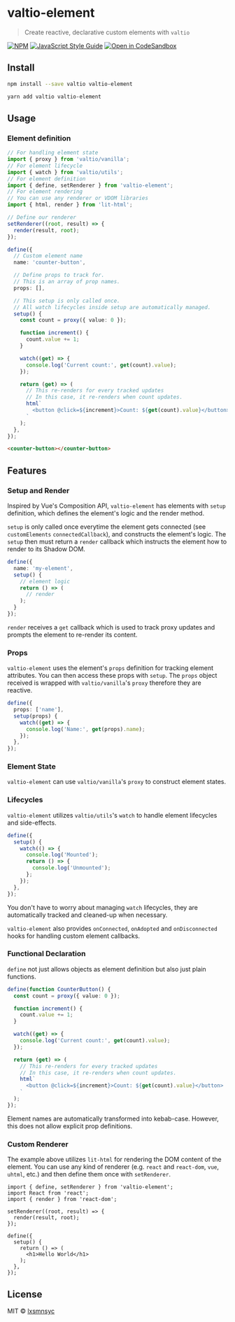 # valtio-element

> Create reactive, declarative custom elements with `valtio`

[![NPM](https://img.shields.io/npm/v/valtio-element.svg)](https://www.npmjs.com/package/valtio-element) [![JavaScript Style Guide](https://badgen.net/badge/code%20style/airbnb/ff5a5f?icon=airbnb)](https://github.com/airbnb/javascript) [![Open in CodeSandbox](https://img.shields.io/badge/Open%20in-CodeSandbox-blue?style=flat-square&logo=codesandbox)](https://codesandbox.io/s/github/lxsmnsyc/valtio-element/tree/main/examples/valtio-element)

## Install

```bash
npm install --save valtio valtio-element
```

```bash
yarn add valtio valtio-element
```

## Usage

### Element definition

```ts
// For handling element state
import { proxy } from 'valtio/vanilla';
// For element lifecycle
import { watch } from 'valtio/utils';
// For element definition
import { define, setRenderer } from 'valtio-element';
// For element rendering
// You can use any renderer or VDOM libraries
import { html, render } from 'lit-html';

// Define our renderer
setRenderer((root, result) => {
  render(result, root);
});

define({
  // Custom element name
  name: 'counter-button',

  // Define props to track for.
  // This is an array of prop names.
  props: [],

  // This setup is only called once.
  // All watch lifecycles inside setup are automatically managed.
  setup() {
    const count = proxy({ value: 0 });

    function increment() {
      count.value += 1;
    }

    watch((get) => {
      console.log('Current count:', get(count).value);
    });

    return (get) => (
      // This re-renders for every tracked updates
      // In this case, it re-renders when count updates.
      html`
        <button @click=${increment}>Count: ${get(count).value}</button>
      `
    );
  },
});
```

```html
<counter-button></counter-button>
```

## Features

### Setup and Render

Inspired by Vue's Composition API, `valtio-element` has elements with `setup` definition, which defines the element's logic and the render method.

`setup` is only called once everytime the element gets connected (see `customElements` `connectedCallback`), and constructs the element's logic. The `setup` then must return a `render` callback which instructs the element how to render to its Shadow DOM.

```ts
define({
  name: 'my-element',
  setup() {
    // element logic
    return () => (
      // render
    );
  }
});
```

`render` receives a `get` callback which is used to track proxy updates and prompts the element to re-render its content.

### Props

`valtio-element` uses the element's `props` definition for tracking element attributes. You can then access these props with `setup`. The `props` object received is wrapped with `valtio/vanilla`'s `proxy` therefore they are reactive.

```ts
define({
  props: ['name'],
  setup(props) {
    watch((get) => {
      console.log('Name:', get(props).name);
    });
  },
});
```

### Element State

`valtio-element` can use `valtio/vanilla`'s `proxy` to construct element states.

### Lifecycles

`valtio-element` utilizes `valtio/utils`'s `watch` to handle element lifecycles and side-effects.

```ts
define({
  setup() {
    watch(() => {
      console.log('Mounted');
      return () => {
        console.log('Unmounted');
      };
    });
  },
});
```

You don't have to worry about managing `watch` lifecycles, they are automatically tracked and cleaned-up when necessary.

`valtio-element` also provides `onConnected`, `onAdopted` and `onDisconnected` hooks for handling custom element callbacks.

### Functional Declaration

`define` not just allows objects as element definition but also just plain functions.

```ts
define(function CounterButton() {
  const count = proxy({ value: 0 });

  function increment() {
    count.value += 1;
  }

  watch((get) => {
    console.log('Current count:', get(count).value);
  });

  return (get) => (
    // This re-renders for every tracked updates
    // In this case, it re-renders when count updates.
    html`
      <button @click=${increment}>Count: ${get(count).value}</button>
    `
  );
});
```

Element names are automatically transformed into kebab-case. However, this does not allow explicit prop definitions.

### Custom Renderer

The example above utilizes `lit-html` for rendering the DOM content of the element. You can use any kind of renderer (e.g. `react` and `react-dom`, `vue`, `uhtml`, etc.) and then define them once with `setRenderer`.

```tsx
import { define, setRenderer } from 'valtio-element';
import React from 'react';
import { render } from 'react-dom';

setRenderer((root, result) => {
  render(result, root);
});

define({
  setup() {
    return () => (
      <h1>Hello World</h1>
    );
  },
});
```

## License

MIT © [lxsmnsyc](https://github.com/lxsmnsyc)
